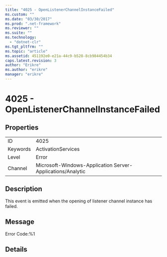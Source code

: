 ```yaml
---
title: "4025 - OpenListenerChannelInstanceFailed"
ms.custom: ""
ms.date: "03/30/2017"
ms.prod: ".net-framework"
ms.reviewer: ""
ms.suite: ""
ms.technology: 
  - "dotnet-clr"
ms.tgt_pltfrm: ""
ms.topic: "article"
ms.assetid: 451192e0-e21a-44c9-b528-8cb984454b34
caps.latest.revision: 3
author: "Erikre"
ms.author: "erikre"
manager: "erikre"
---
```

# 4025 - OpenListenerChannelInstanceFailed
## Properties  
  
|||  
|-|-|  
|ID|4025|  
|Keywords|ActivationServices|  
|Level|Error|  
|Channel|Microsoft-Windows-Application Server-Applications/Analytic|  
  
## Description  
 This event is emitted when the opening of listener channel instance has failed.  
  
## Message  
 Error Code:%1  
  
## Details
